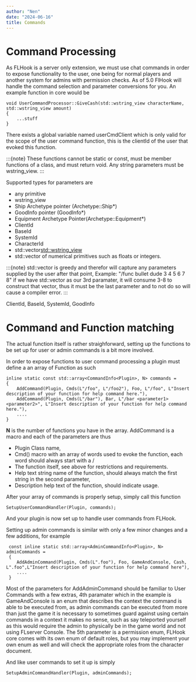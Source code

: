 ```yaml
---
author: "Nen"
date: "2024-06-16"
title: Commands
---
```


# Command Processing

As FLHook is a server only extension, we must use chat commands in order to expose functionality to the user, one being for normal players and another system for admins with permission checks. As of 5.0 FlHook will handle the command selection and parameter conversions for you.
An example function in core would be

```
void UserCommandProcessor::GiveCash(std::wstring_view characterName, std::wstring_view amount)
{
    ...stuff
}
```

There exists a global variable named userCmdClient which is only valid for the scope of the user command function, this is the clientId of the user that evoked this function.

:::{note}
These functions cannot be static or const, must be member functions of a class, and must return void. Any string parameters must be wstring_view.
:::
 
Supported types for parameters are 
 - any primitive
 - wstring_view 
 - Ship Archetype pointer (Archetype::Ship*)
 - GoodInfo pointer (GoodInfo*)
 - Equipment Archetype Pointer(Archetype::Equipment*)
 - ClientId
 - BaseId
 - SystemId
 - CharacterId
 - std::vector<std::wstring_view>
 - std::vector of numerical primitives such as floats or integers.
 

:::{note}
std::vector is greedy and therefor will capture any parameters supplied by the user after that point, Example:
"/func bullet dude 3 4 5 6 7 8"
if we have std::vector<int> as our 3rd paramater, it will consume 3-8 to construct that vector, thus it must be the last parameter and to not do so will cause a compiler error.
:::

ClientId, BaseId, SystemId, GoodInfo

# Command and Function matching

The actual function itself is rather straighforward, setting up the functions to be set up for user or admin commands is a bit more involved.

In order to expose functions to user command processing a plugin must define a an array of Function as such

```
inline static const std::array<CommandInfo<Plugin>, N> commands =
{
    AddCommand(Plugin, Cmds(L"/foo", L"/foo2"), Foo, L"/foo", L"Insert description of your function for help command here."),
    AddCommand(Plugin, Cmds(L"/bar"), Bar, L"/bar <parameter1> <parameter2>", L"Insert description of your function for help command here."),
    ....
}
```
**N** is the number of functions you have in the array. 
AddCommand is a macro and each of the parameters are thus
- Plugin Class name,
- Cmd() macro with an array of words used to evoke the function, each word should always start with a / 
- The function itself, see above for restrictions and requirements.
- Help text string name of the function, should always match the first string in the second parameter,
- Description help text of the function, should indicate usage.

After your array of commands is properly setup, simply call this function
```
SetupUserCommandHandler(Plugin, commands);
```
And your plugin is now set up to handle user commands from FLHook.


Setting up admin commands is similar with only a few minor changes and a few additions, for example
```
 const inline static std::array<AdminCommandInfo<Plugin>, N> adminCommands = 
 {
    AddAdminCommand(Plugin, Cmds(L".foo"), Foo, GameAndConsole, Cash, L".foo",L"Insert description of your function for help command here"),
    ....
 }
```
Most of the parameters for AddAdminCommand should be familiar to User Commands with a few extras,
4th paramater which in the example is GameAndConsole is an enum that describes the context the command is able to be executed from, as admin commands can be executed from more than just the game it is necessary to sometimes guard against using
certain commands in a context it makes no sense, such as say teleported yourself as this would require the admin to physically be in the game world and not using FLserver Console. 
The 5th parameter is a permission enum, FLHook core comes with its own enum of default roles, but you may implement your own enum as well and will check the appropriate roles from the character document.

And like user commands to set it up is simply
```
SetupAdminCommandHandler(Plugin, adminCommands);
```

